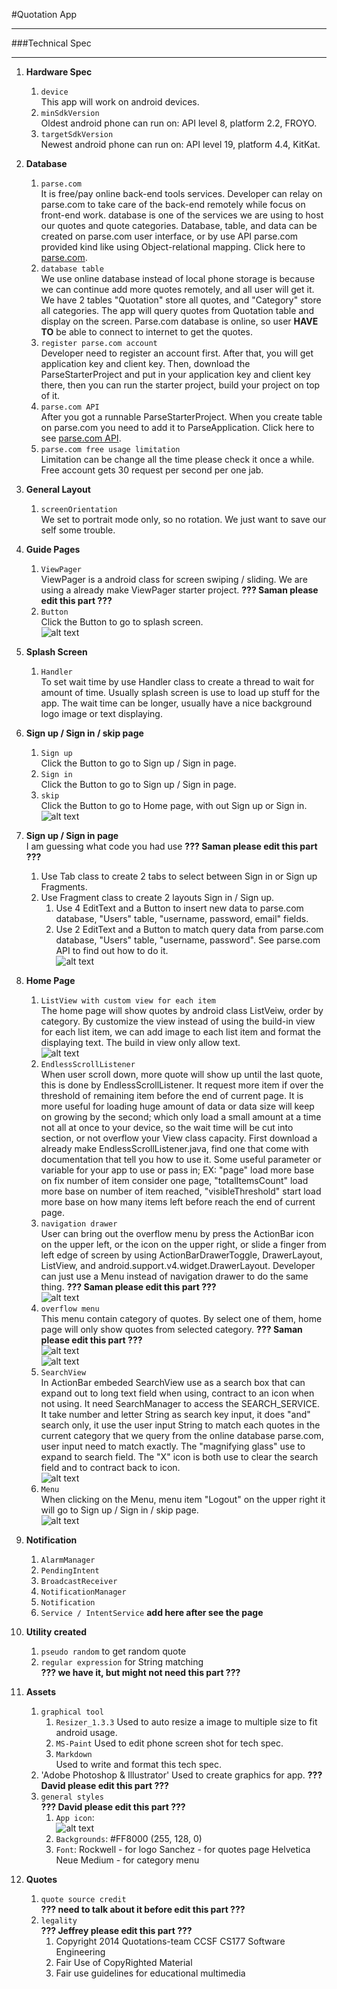 #Quotation App

- - -

###Technical Spec

- - -

1. **Hardware Spec**  
    1. `device`  
    This app will work on android devices.  
    2. `minSdkVersion`  
    Oldest android phone can run on: API level 8, platform 2.2, FROYO.  
    3. `targetSdkVersion`  
    Newest android phone can run on: API level 19, platform 4.4, KitKat.  

2. **Database**  
    1. `parse.com`  
    It is free/pay online back-end tools services. Developer can relay on parse.com to take care of the back-end remotely while focus on front-end work. database is one of the services we are using to host our quotes and quote categories. Database, table, and data can be created on parse.com user interface, or by use API parse.com provided kind like using Object-relational mapping. Click here to [parse.com](https://www.parse.com/).  
    2. `database table`  
    We use online database instead of local phone storage is because we can continue add more quotes remotely, and all user will get it. We have 2 tables "Quotation" store all quotes, and "Category" store all categories. The app will query quotes from Quotation table and display on the screen. Parse.com database is online, so user **HAVE TO** be able to connect to internet to get the quotes.  
    3. `register parse.com account`  
    Developer need to register an account first. After that, you will get application key and 
client key. Then, download the ParseStarterProject and put in your application key and client key there, then you can run the starter project, build your project on top of it.  
    4. `parse.com API`  
    After you got a runnable ParseStarterProject. When you create table on parse.com you need to add it to ParseApplication. Click here to see [parse.com API](https://parse.com/docs/android_guide#top).  
    5. `parse.com free usage limitation`  
    Limitation can be change all the time please check it once a while. Free account gets 30 request per second per one jab.  

3. **General Layout**  
    1. `screenOrientation`  
    We set to portrait mode only, so no rotation. We just want to save our self some trouble.

4. **Guide Pages**  
    1. `ViewPager`  
    ViewPager is a android class for screen swiping / sliding. We are using a already make ViewPager starter project. **??? Saman please edit this part ???**    
    2. `Button`  
    Click the Button to go to splash screen.  
    ![alt text](http://hills.ccsf.edu/~yliu192/cs177/guide_pages_boxed_Button_and_Circle.png)  
	
5. **Splash Screen**  
    1. `Handler`  
    To set wait time by use Handler class to create a thread to wait for amount of time. Usually splash screen is use to load up stuff for the app. The wait time can be longer, usually have a nice background logo image or text displaying.  

6. **Sign up / Sign in / skip page**
    1. `Sign up`  
    Click the Button to go to Sign up / Sign in page.  
    2. `Sign in`  
    Click the Button to go to Sign up / Sign in page.  
    3. `skip`  
    Click the Button to go to Home page, with out Sign up or Sign in.  
    ![alt text](http://hills.ccsf.edu/~yliu192/cs177/signin_signup_skip_page_boxed_3_buttons.png)  

7. **Sign up / Sign in page**  
I am guessing what code you had use **??? Saman please edit this part ???**  
    1. Use Tab class to create 2 tabs to select between Sign in or Sign up Fragments.  
    2. Use Fragment class to create 2 layouts Sign in / Sign up.  
        1. Use 4 EditText and a Button to insert new data to parse.com database, "Users" table, "username, password, email" fields.  
        2. Use 2 EditText and a Button to match query data from parse.com database, "Users" table, "username, password". See parse.com API to find out how to do it.  
    ![alt text](http://hills.ccsf.edu/~yliu192/cs177/signup_signin_page.png)  

8. **Home Page**  
    1. `ListView with custom view for each item`  
    The home page will show quotes by android class ListVeiw, order by category. By customize the view instead of using the build-in view for each list item, we can add image to each list item and format the displaying text. The build in view only allow text.  
    ![alt text](http://hills.ccsf.edu/~yliu192/cs177/home_page_boxed_whole_home_page.png)  
    2. `EndlessScrollListener`  
    When user scroll down, more quote will show up until the last quote, this is done by EndlessScrollListener. It request more item if over the threshold of remaining item before the end of current page. It is more useful for loading huge amount of data or data size will keep on growing by the second; which only load a small amount at a time not all at once to your device, so the wait time will be cut into section, or not overflow your View class capacity. First download a already  make EndlessScrollListener.java, find one that come with documentation that tell you how to use it. Some useful parameter or variable for your app to use or pass in; EX: "page" load more base on fix number of item consider one page, "totalItemsCount" load more base on number of item reached, "visibleThreshold" start load more base on how many items left before reach the end of current page.  
    3. `navigation drawer`  
    User can bring out the overflow menu by press the ActionBar icon on the upper left, or the icon on the upper right, or slide a finger from left edge of screen by using ActionBarDrawerToggle, DrawerLayout, ListView, and android.support.v4.widget.DrawerLayout. Developer can just use a Menu instead of navigation drawer to do the same thing. **??? Saman please edit this part ???**  
    ![alt text](http://hills.ccsf.edu/~yliu192/cs177/home_page_boxed_navigation_drawer.png)  
    4. `overflow menu`  
    This menu contain category of quotes. By select one of them, home page will only show quotes from selected category. **??? Saman please edit this part ???**  
    ![alt text](http://hills.ccsf.edu/~yliu192/cs177/navigation_drawer_overflow_menu_boxed_overflow_menu.png)  
    ![alt text](http://hills.ccsf.edu/~yliu192/cs177/change_to_category_food_boxed_food_result.png)  
    5. `SearchView`   
    In ActionBar embeded SearchView use as a search box that can expand out to long text field when using, contract to an icon when not using. It need SearchManager to access the SEARCH_SERVICE. It take number and letter String as search key input, it does "and" search only, it use the user input String to match each quotes in the current category that we query from the online database parse.com, user input need to match exactly. The "magnifying glass" use to expand to search field. The "X" icon is both use to clear the search field and to contract back to icon.   
    ![alt text](http://hills.ccsf.edu/~yliu192/cs177/search.png)  
    6. `Menu`  
    When clicking on the Menu, menu item "Logout" on the upper right it will go to Sign up / Sign in / skip page.  
    ![alt text](http://hills.ccsf.edu/~yliu192/cs177/logout.png)

9. **Notification**
    1. `AlarmManager`
	2. `PendingIntent`
	3. `BroadcastReceiver`
	4. `NotificationManager`
	5. `Notification`
	6. `Service / IntentService`
	**add here after see the page**
	
10. **Utility created**  
    1. `pseudo random` to get random quote  
    2. `regular expression` for String matching  
    **??? we have it, but might not need this part ???**

11. **Assets**  
    1. `graphical tool`  
        1. `Resizer_1.3.3`
        Used to auto resize a image to multiple size to fit android usage.  
        2. `MS-Paint`
        Used to edit phone screen shot for tech spec.  
        3. `Markdown`  
        Used to write and format this tech spec.
	4. 'Adobe Photoshop & Illustrator'
	Used to create graphics for app.
     **??? David please edit this part ???**  
    2. `general styles`  
    **??? David please edit this part ???** 
        1. `App icon`:  
        ![alt text](http://hills.ccsf.edu/~yliu192/cs177/app_icon_boxed_icon.png)  
        2. `Backgrounds`: #FF8000 (255, 128, 0)  
        3. `Font`: 
		Rockwell - for logo
		Sanchez - for quotes page
		Helvetica Neue Medium - for category menu

12. **Quotes**  
    1. `quote source credit`  
    **??? need to talk about it before edit this part ???**  
    2. `legality`  
    **??? Jeffrey please edit this part ???**  
        1. Copyright 2014 Quotations-team CCSF CS177 Software Engineering  
        2. Fair Use of CopyRighted Material  
        3. Fair use guidelines for educational multimedia  

